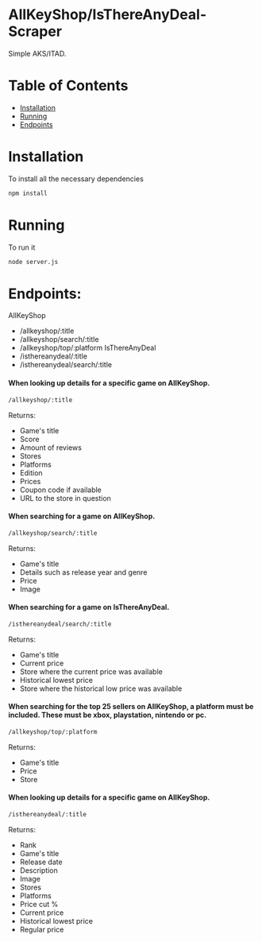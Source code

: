# AllKeyShop/IsThereAnyDeal-Scraper
Simple AKS/ITAD.

# Table of Contents

  - [Installation](#installation)
  - [Running](#running)
  - [Endpoints](#endpoints)

# Installation

To install all the necessary dependencies
```sh
npm install
```

# Running

To run it
```sh
node server.js
```

# Endpoints:
 AllKeyShop
  - /allkeyshop/:title
  - /allkeyshop/search/:title
  - /allkeyshop/top/:platform
 IsThereAnyDeal
  - /isthereanydeal/:title
  - /isthereanydeal/search/:title
  
#### When looking up details for a specific game on AllKeyShop.

```sh
/allkeyshop/:title
```
Returns:
  - Game's title
  - Score
  - Amount of reviews
  - Stores
  - Platforms
  - Edition
  - Prices
  - Coupon code if available
  - URL to the store in question

#### When searching for a game on AllKeyShop.

```sh
/allkeyshop/search/:title
```
Returns:
  - Game's title
  - Details such as release year and genre
  - Price
  - Image
  
#### When searching for a game on IsThereAnyDeal.

```sh
/isthereanydeal/search/:title 
```
Returns:
  - Game's title
  - Current price
  - Store where the current price was available
  - Historical lowest price
  - Store where the historical low price was available
  
#### When searching for the top 25 sellers on AllKeyShop, a platform must be included. These must be xbox, playstation, nintendo or pc.

```sh
/allkeyshop/top/:platform
```
Returns:
  - Game's title
  - Price
  - Store

#### When looking up details for a specific game on AllKeyShop.

```sh
/isthereanydeal/:title
```
Returns:
  - Rank
  - Game's title
  - Release date
  - Description
  - Image
  - Stores
  - Platforms
  - Price cut %
  - Current price
  - Historical lowest price
  - Regular price
